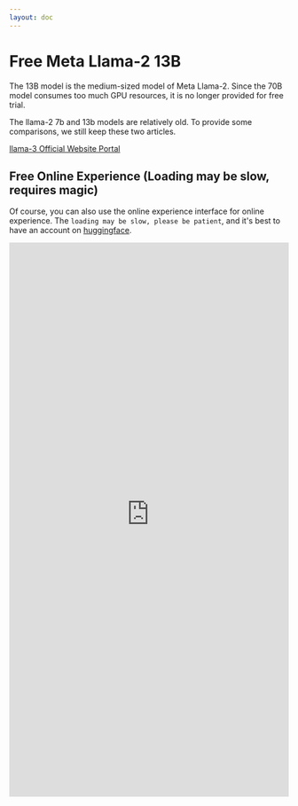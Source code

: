```yaml
---
layout: doc
---
```


# Free Meta Llama-2 13B

The 13B model is the medium-sized model of Meta Llama-2. Since the 70B model consumes too much GPU resources, it is no longer provided for free trial.

The llama-2 7b and 13b models are relatively old. To provide some comparisons, we still keep these two articles.

[llama-3 Official Website Portal](https://llama.meta.com/llama3/)


## Free Online Experience (Loading may be slow, requires magic)

Of course, you can also use the online experience interface for online experience. The `loading may be slow, please be patient`, and it's best to have an account on [huggingface](https://huggingface.co/). 

<iframe
	src="https://huggingface-projects-llama-2-13b-chat.hf.space"
	frameborder="0"
	width="100%"
	height="1000"
></iframe>